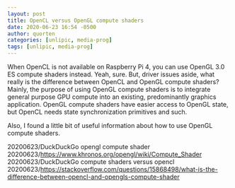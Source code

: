 ```yaml
---
layout: post
title: OpenCL versus OpenGL compute shaders
date: 2020-06-23 16:54 -0500
author: quorten
categories: [unlipic, media-prog]
tags: [unlipic, media-prog]
---
```


When OpenCL is not available on Raspberry Pi 4, you can use OpenGL 3.0
ES compute shaders instead.  Yeah, sure.  But, driver issues aside,
what really is the difference between OpenCL and OpenGL compute
shaders?  Mainly, the purpose of using OpenGL compute shaders is to
integrate general purpose GPU compute into an existing, predominantly
graphics application.  OpenGL compute shaders have easier access to
OpenGL state, but OpenCL needs state synchronization primitives and
such.

Also, I found a little bit of useful information about how to use
OpenGL compute shaders.

20200623/DuckDuckGo opengl compute shader  
20200623/https://www.khronos.org/opengl/wiki/Compute_Shader  
20200623/DuckDuckGo compute shaders versus opencl  
20200623/https://stackoverflow.com/questions/15868498/what-is-the-difference-between-opencl-and-opengls-compute-shader
